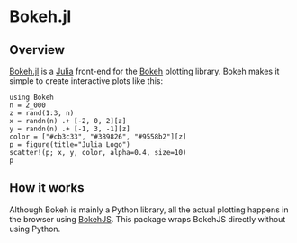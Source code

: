 # Bokeh.jl

## Overview

[Bokeh.jl](https://github.com/cjdoris/Bokeh.jl) is a [Julia](https://julialang.org/)
front-end for the [Bokeh](https://bokeh.org/) plotting library. Bokeh makes it simple to
create interactive plots like this:

```@example
using Bokeh
n = 2_000
z = rand(1:3, n)
x = randn(n) .+ [-2, 0, 2][z]
y = randn(n) .+ [-1, 3, -1][z]
color = ["#cb3c33", "#389826", "#9558b2"][z]
p = figure(title="Julia Logo")
scatter!(p; x, y, color, alpha=0.4, size=10)
p
```

## How it works

Although Bokeh is mainly a Python library, all the actual plotting happens in the browser
using [BokehJS](https://docs.bokeh.org/en/latest/docs/user_guide/bokehjs.html). This package
wraps BokehJS directly without using Python.
